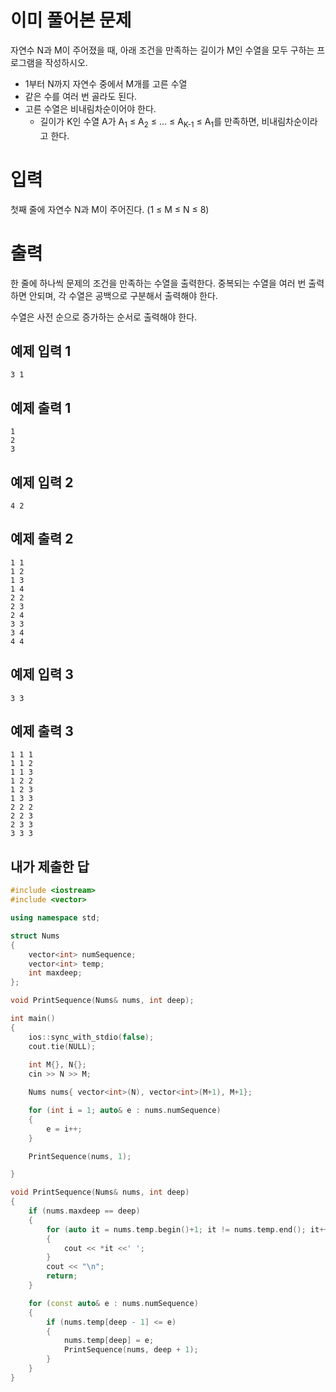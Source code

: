 이미 풀어본 문제
=============
자연수 N과 M이 주어졌을 때, 아래 조건을 만족하는 길이가 M인 수열을 모두 구하는 프로그램을 작성하시오.

- 1부터 N까지 자연수 중에서 M개를 고른 수열
- 같은 수를 여러 번 골라도 된다.
- 고른 수열은 비내림차순이어야 한다.
  - 길이가 K인 수열 A가 A<sub>1</sub> ≤ A<sub>2</sub> ≤ ... ≤ A<sub>K-1</sub> ≤ A<sub>1</sub>를 만족하면, 비내림차순이라고 한다.

입력
=============
첫째 줄에 자연수 N과 M이 주어진다. (1 ≤ M ≤ N ≤ 8)

출력
==========
한 줄에 하나씩 문제의 조건을 만족하는 수열을 출력한다. 중복되는 수열을 여러 번 출력하면 안되며, 각 수열은 공백으로 구분해서 출력해야 한다.

수열은 사전 순으로 증가하는 순서로 출력해야 한다.

예제 입력 1 
------------
```
3 1
```
예제 출력 1 
------------
```
1
2
3
```
예제 입력 2 
----------
```
4 2
```
예제 출력 2 
--------
```
1 1
1 2
1 3
1 4
2 2
2 3
2 4
3 3
3 4
4 4
```
예제 입력 3 
---------
```
3 3
```
예제 출력 3 
----------
```
1 1 1
1 1 2
1 1 3
1 2 2
1 2 3
1 3 3
2 2 2
2 2 3
2 3 3
3 3 3
```
내가 제출한 답
---------------
```cpp
#include <iostream>
#include <vector>

using namespace std;

struct Nums
{
	vector<int> numSequence;
	vector<int> temp;
	int maxdeep;
};

void PrintSequence(Nums& nums, int deep);

int main()
{
	ios::sync_with_stdio(false);
	cout.tie(NULL);
	
	int M{}, N{};
	cin >> N >> M;

	Nums nums{ vector<int>(N), vector<int>(M+1), M+1};

	for (int i = 1; auto& e : nums.numSequence)
	{
		e = i++;
	}

	PrintSequence(nums, 1);

}

void PrintSequence(Nums& nums, int deep)
{
	if (nums.maxdeep == deep)
	{
		for (auto it = nums.temp.begin()+1; it != nums.temp.end(); it++)
		{
			cout << *it <<' ';
		}
		cout << "\n";
		return;
	}

	for (const auto& e : nums.numSequence)
	{
		if (nums.temp[deep - 1] <= e)
		{
			nums.temp[deep] = e;
			PrintSequence(nums, deep + 1);
		}
	}
}
```
